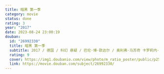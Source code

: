 ```yaml
---
title: 暗黑 第一季
category: movie
status: done
rating: 3
year: "2017"
date: 2023-08-24 23:00:19
douban:
  id: "26992330"
  title: 暗黑 第一季
  subtitle: 2017 / 德国 / 科幻 悬疑 / 巴伦·博·欧达尔 / 奥利弗·马苏奇 卡罗莉内·艾希霍恩
  rating: 9
  cover: https://img1.doubanio.com/view/photo/m_ratio_poster/public/p2547271088.jpg
  link: https://movie.douban.com/subject/26992330/
---
```


